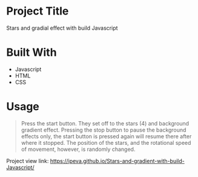 # Project Title
Stars and gradial effect with build Javascript

# Built With
- Javascript
- HTML
- CSS

# Usage
> Press the start button. They set off to the stars (4) and background gradient effect. Pressing the stop button to pause the background effects only, the start button is pressed again will resume there after where it stopped. The position of the stars, and the rotational speed of movement, however, is randomly changed.

Project view link:
https://ipeva.github.io/Stars-and-gradient-with-build-Javascript/
